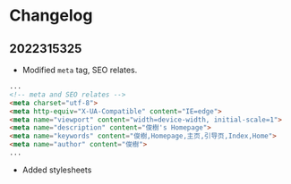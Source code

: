 # Changelog

## 2022315325
- Modified `meta` tag, SEO relates.
```html
...
<!-- meta and SEO relates -->
<meta charset="utf-8">
<meta http-equiv="X-UA-Compatible" content="IE=edge">
<meta name="viewport" content="width=device-width, initial-scale=1">
<meta name="description" content="俊樹's Homepage">
<meta name="keywords" content="俊樹,Homepage,主页,引导页,Index,Home">
<meta name="author" content="俊樹">
...
```
- Added stylesheets 
